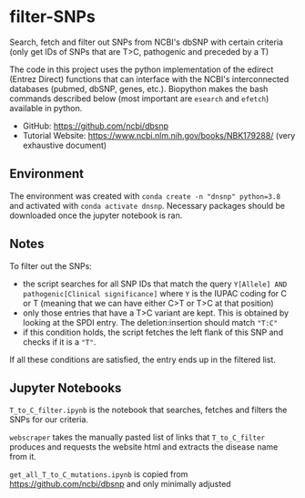 # filter-SNPs
Search, fetch and filter out SNPs from NCBI's dbSNP with certain criteria (only get IDs of SNPs that are T>C, pathogenic and preceded by a T)

The code in this project uses the python implementation of the edirect (Entrez Direct) functions that can interface with the NCBI's interconnected databases (pubmed, dbSNP, genes, etc.). Biopython makes the bash commands described below (most important are `esearch` and `efetch`) available in python.

- GitHub: https://github.com/ncbi/dbsnp
- Tutorial Website: https://www.ncbi.nlm.nih.gov/books/NBK179288/ (very exhaustive document)

## Environment

The environment was created with `conda create -n "dnsnp" python=3.8` and activated with `conda activate dnsnp`. Necessary packages should be downloaded once the jupyter notebook is ran. 

## Notes

To filter out the SNPs:

- the script searches for all SNP IDs that match the query `Y[Allele] AND pathogenic[Clinical significance]` where `Y` is the IUPAC coding for C or T (meaning that we can have either C>T or T>C at that position)
- only those entries that have a T>C variant are kept. This is obtained by looking at the SPDI entry. The deletion:insertion should match `"T:C"`
- if this condition holds, the script fetches the left flank of this SNP and checks if it is a `"T"`.

If all these conditions are satisfied, the entry ends up in the filtered list.

## Jupyter Notebooks

`T_to_C_filter.ipynb` is the notebook that searches, fetches and filters the SNPs for our criteria.

`webscraper` takes the manually pasted list of links that `T_to_C_filter` produces and requests the website html and extracts the disease name from it.

`get_all_T_to_C_mutations.ipynb` is copied from https://github.com/ncbi/dbsnp and only minimally adjusted